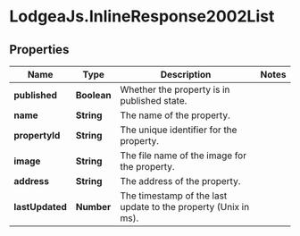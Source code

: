 # LodgeaJs.InlineResponse2002List

## Properties

Name | Type | Description | Notes
------------ | ------------- | ------------- | -------------
**published** | **Boolean** | Whether the property is in published state. | 
**name** | **String** | The name of the property. | 
**propertyId** | **String** | The unique identifier for the property. | 
**image** | **String** | The file name of the image for the property. | 
**address** | **String** | The address of the property. | 
**lastUpdated** | **Number** | The timestamp of the last update to the property (Unix in ms). | 


